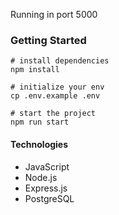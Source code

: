 Running in port 5000

### Getting Started
```
# install dependencies
npm install

# initialize your env
cp .env.example .env

# start the project
npm run start
```

#### Technologies
* JavaScript
* Node.js
* Express.js
* PostgreSQL